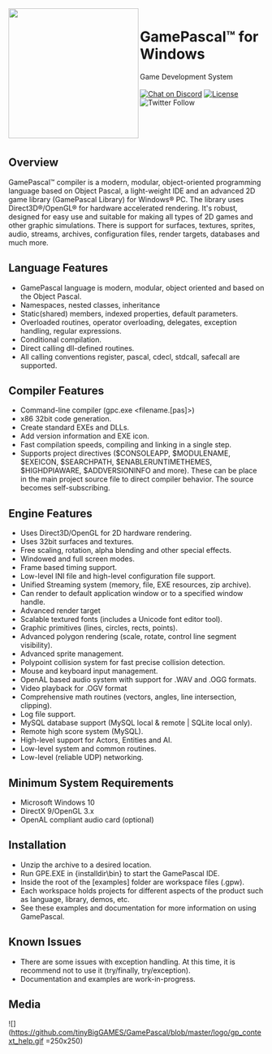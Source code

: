 <img align="left" src="https://github.com/tinyBigGAMES/GamePascal/blob/master/logo/GamePascal_256x256.png" width=256>

# GamePascal&trade; for Windows
Game Development System<br/><br/>
[![Chat on Discord](https://img.shields.io/discord/574777650762219541)](https://discord.gg/tcGxFat)
[![License](https://img.shields.io/badge/License-GamePascal-blue.svg)](LICENSE.md)
![Twitter Follow](https://img.shields.io/twitter/follow/tinyBigGAMES?style=social)
<br/><br/><br/><br/><br/>
## Overview
GamePascal™ compiler is a modern, modular, object-oriented programming language based on Object Pascal, a light-weight IDE and an advanced 2D game library (GamePascal Library) for Windows® PC. The library uses Direct3D®/OpenGL® for hardware accelerated rendering. It's robust, designed for easy use and suitable for making all types of 2D games and other graphic simulations. There is support for surfaces, textures, sprites, audio, streams, archives, configuration files, render targets, databases and much more.

## Language Features
* GamePascal language is modern, modular, object oriented and based on the Object Pascal.
* Namespaces, nested classes, inheritance
* Static(shared) members, indexed properties, default parameters.
* Overloaded routines, operator overloading, delegates, exception handling, regular expressions.
* Conditional compilation.
* Direct calling dll-defined routines.
* All calling conventions register, pascal, cdecl, stdcall, safecall are supported.

## Compiler Features
* Command-line compiler (gpc.exe <filename.[pas]>)
* x86 32bit code generation.
* Create standard EXEs and DLLs.
* Add version information and EXE icon.
* Fast compilation speeds, compiling and linking in a single step.
* Supports project directives ($CONSOLEAPP, $MODULENAME, $EXEICON, $SEARCHPATH, $ENABLERUNTIMETHEMES, $HIGHDPIAWARE, $ADDVERSIONINFO and more). These can be place in the main project source file to direct compiler behavior. The source becomes self-subscribing.

## Engine Features
* Uses Direct3D/OpenGL for 2D hardware rendering.
* Uses 32bit surfaces and textures.
* Free scaling, rotation, alpha blending and other special effects.
* Windowed and full screen modes.
* Frame based timing support.
* Low-level INI file and high-level configuration file support.
* Unified Streaming system (memory, file, EXE resources, zip archive).
* Can render to default application window or to a specified window handle.
* Advanced render target
* Scalable textured fonts (includes a Unicode font editor tool).
* Graphic primitives (lines, circles, rects, points).
* Advanced polygon rendering (scale, rotate, control line segment visibility).
* Advanced sprite management.
* Polypoint collision system for fast precise collision detection.
* Mouse and keyboard input management.
* OpenAL based audio system with support for .WAV and .OGG formats.
* Video playback for .OGV format
* Comprehensive math routines (vectors, angles, line intersection, clipping).
* Log file support.
* MySQL database support (MySQL local & remote | SQLite local only).
* Remote high score system (MySQL).
* High-level support for Actors, Entities and AI.
* Low-level system and common routines.
* Low-level (reliable UDP) networking.

## Minimum System Requirements
* Microsoft Windows 10
* DirectX 9/OpenGL 3.x
* OpenAL compliant audio card (optional)

## Installation
* Unzip the archive to a desired location.
* Run GPE.EXE in {installdir\bin} to start the GamePascal IDE.
* Inside the root of the [examples] folder are workspace files (.gpw).
* Each workspace holds projects for different aspects of the product such as language, library, demos, etc.
* See these examples and documentation for more information on using GamePascal.

## Known Issues
* There are some issues with exception handling. At this time, it is recommend not to use it (try/finally, try/exception).
* Documentation and examples are work-in-progress.

## Media
![](https://github.com/tinyBigGAMES/GamePascal/blob/master/logo/gp_context_help.gif =250x250)
